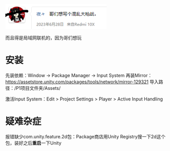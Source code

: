 ![intro](intro.png)

而且得是局域网联机的，因为哥们想玩

# 安装

先装依赖：Window -> Package Manager -> Input System
再装Mirror：https://assetstore.unity.com/packages/tools/network/mirror-129321 导入路径：/P1项目文件夹/Assets/

激活Input System：Edit > Project Settings > Player > Active Input Handling

# 疑难杂症

报错缺少com.unity.feature.2d包：Package商店用Unity Registry搜一下2d这个包，装好之后**重启**一下Unity